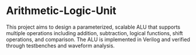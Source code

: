 # Arithmetic-Logic-Unit

This project aims to design a parameterized, scalable ALU that supports multiple operations including addition, subtraction, logical functions, shift operations, and comparison. The ALU is implemented in Verilog and verified through testbenches and waveform analysis.

